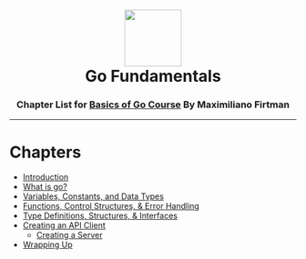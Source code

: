 <h1 align="center"><img style="width: 100px; height: 100px;" src="https://external-content.duckduckgo.com/iu/?u=https%3A%2F%2Fmiro.medium.com%2Fv2%2Fresize%3Afit%3A1200%2F1*i2skbfmDsHayHhqPfwt6pA.png&f=1&nofb=1&ipt=a4c2f7e24c09760336433fc4e06c7f6c3f82d0fc57ab93c14699dec61d419415" /> </br> Go Fundamentals</h1>
<h3 align="center"> Chapter List for <a href="https://frontendmasters.com/courses/go-basics/">Basics of Go Course</a> By Maximiliano Firtman</h2>

---

# Chapters
  - [Introduction](https://github.com/dj-io/y/blob/main/basics-of-go/introduction)
  - [What is go?](https://github.com/dj-io/y/blob/main/basics-of-go/what-is-go)
  - [Variables, Constants, and Data Types](https://github.com/dj-io/y/blob/main/basics-of-go/vars-data-types)
  - [Functions, Control Structures, & Error Handling](https://github.com/dj-io/y/blob/main/basics-of-go/funcs-control-err)
  - [Type Definitions, Structures, & Interfaces](https://github.com/dj-io/y/blob/main/basics-of-go/types-structs-interfaces)
  - [Creating an API Client](https://github.com/dj-io/y/blob/main/basics-of-go/api-client)
    - [Creating a Server](https://github.com/dj-io/y/blob/main/basics-of-go/creating-a-server)
  - [Wrapping Up](https://github.com/dj-io/y/blob/main/basics-of-go/wrapping-up)
